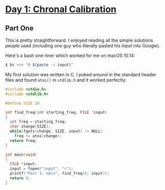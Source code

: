 # [Day 1: Chronal Calibration](https://adventofcode.com/2018/day/1)

## Part One

This is pretty straightforward. I enjoyed reading all the simple solutions people used (including one guy who literally pasted his input into Google).

Here's a bash one-liner which worked for me on macOS 10.14:

```bash
$ bc <<< "0 $(paste -s input)"
```

My first solution was written in C. I poked around in the standard header files and found `atoi()` in `stdlib.h` and it worked perfectly:

```c
#include <stdio.h>
#include <stdlib.h>

#define SIZE 20

int find_freq(int starting_freq, FILE *input)
{
  int freq = starting_freq;
  char change[SIZE];
  while(fgets(change, SIZE, input) != NULL)
    freq += atoi(change);
  return freq;
}

int main(void)
{
  FILE *input;
  input = fopen("input", "r");
  printf("Part 1: %d\n", find_freq(0, input));
  return 0;
}
```
